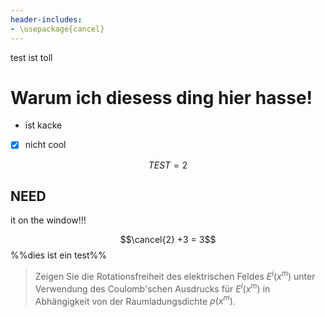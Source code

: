 ```yaml
---
header-includes:
- \usepackage{cancel}
---
```


test ist toll 


# Warum ich diesess ding hier hasse! 

- ist kacke
- [x] nicht cool 


$$TEST = 2$$

## NEED

it on the window!!!

$$\cancel{2} +3 = 3$$ %%dies ist ein test%%

> Zeigen Sie die Rotationsfreiheit des elektrischen Feldes $E^{i}\left(x^{m}\right)$ unter Verwendung des Coulomb'schen Ausdrucks für $E^{i}\left(x^{m}\right)$ in Abhängigkeit von der Raumladungsdichte $\rho\left(x^{m}\right)$.
